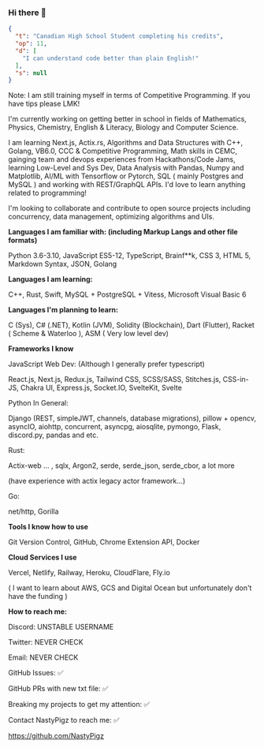 ### Hi there 👋

```json
{
  "t": "Canadian High School Student completing his credits",
  "op": 11,
  "d": [
    "I can understand code better than plain English!"
  ],
  "s": null
}
```

Note: I am still training myself in terms of Competitive Programming. If you have tips please LMK!

I'm currently working on getting better in school in fields of Mathematics, Physics, Chemistry, English & Literacy, Biology and Computer Science.

I am learning Next.js, Actix.rs, Algorithms and Data Structures with C++, Golang, VB6.0, CCC & Competitive Programming, Math skills in CEMC, gainging team and devops experiences from Hackathons/Code Jams, learning Low-Level and Sys Dev, Data Analysis with Pandas, Numpy and Matplotlib, AI/ML with Tensorflow or Pytorch, SQL ( mainly Postgres and MySQL ) and working with REST/GraphQL APIs. I'd love to learn anything related to programming!

I'm looking to collaborate and contribute to open source projects including concurrency, data management, optimizing algorithms and UIs.

**Languages I am familiar with: (including Markup Langs and other file formats)**

Python 3.6-3.10, JavaScript ES5-12, TypeScript, Brainf\*\*k, CSS 3, HTML 5, Markdown Syntax, JSON, Golang

**Languages I am learning:**

C++, Rust, Swift, MySQL + PostgreSQL + Vitess, Microsoft Visual Basic 6

**Languages I'm planning to learn:**

C (Sys), C# (.NET), Kotlin (JVM), Solidity (Blockchain), Dart (Flutter), Racket ( Scheme & Waterloo ), ASM ( Very low level dev)

**Frameworks I know**

JavaScript Web Dev: (Although I generally prefer typescript)

React.js, Next.js, Redux.js, Tailwind CSS, SCSS/SASS, Stitches.js, CSS-in-JS, Chakra UI, Express.js, Socket.IO, SvelteKit, Svelte

Python In General:

Django (REST, simpleJWT, channels, database migrations), pillow + opencv, asyncIO, aiohttp, concurrent, asyncpg, aiosqlite, pymongo, Flask, discord.py, pandas and etc.

Rust:

Actix-web ... , sqlx, Argon2, serde, serde_json, serde_cbor, a lot more

(have experience with actix legacy actor framework...)

Go:

net/http, Gorilla

**Tools I know how to use**

Git Version Control, GitHub, Chrome Extension API, Docker

**Cloud Services I use**

Vercel, Netlify, Railway, Heroku, CloudFlare, Fly.io

( I want to learn about AWS, GCS and Digital Ocean but unfortunately don't have the funding )

**How to reach me:**

Discord: UNSTABLE USERNAME

Twitter: NEVER CHECK

Email: NEVER CHECK

GitHub Issues: ✅

GitHub PRs with new txt file: ✅

Breaking my projects to get my attention: ✅

Contact NastyPigz to reach me: ✅

https://github.com/NastyPigz

<!--
**PullStackPigDev/PullStackPigDev** is a ✨ _special_ ✨ repository because its `README.md` (this file) appears on your GitHub profile.

Here are some ideas to get you started:

- 🔭 I’m currently working on **get my highschool credits**
- 🌱 I’m currently learning ...
- 👯 I’m looking to collaborate on ...
- 🤔 I’m looking for help with ...
- 💬 Ask me about ...
- 📫 How to reach me: ...
- 😄 Pronouns: ...
- ⚡ Fun fact: ...
-->
